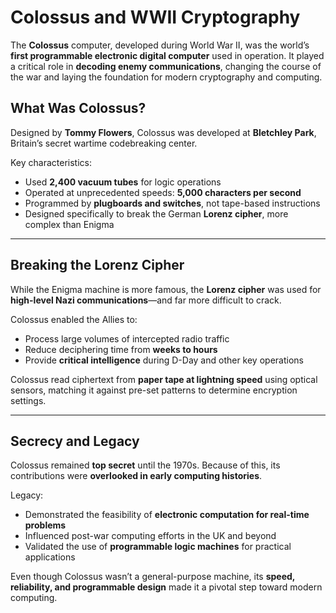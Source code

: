 # Colossus and WWII Cryptography

The **Colossus** computer, developed during World War II, was the world’s **first programmable electronic digital computer** used in operation. It played a critical role in **decoding enemy communications**, changing the course of the war and laying the foundation for modern cryptography and computing.

## What Was Colossus?

Designed by **Tommy Flowers**, Colossus was developed at **Bletchley Park**, Britain’s secret wartime codebreaking center.

Key characteristics:

* Used **2,400 vacuum tubes** for logic operations
* Operated at unprecedented speeds: **5,000 characters per second**
* Programmed by **plugboards and switches**, not tape-based instructions
* Designed specifically to break the German **Lorenz cipher**, more complex than Enigma

---

## Breaking the Lorenz Cipher

While the Enigma machine is more famous, the **Lorenz cipher** was used for **high-level Nazi communications**—and far more difficult to crack.

Colossus enabled the Allies to:

* Process large volumes of intercepted radio traffic
* Reduce deciphering time from **weeks to hours**
* Provide **critical intelligence** during D-Day and other key operations

Colossus read ciphertext from **paper tape at lightning speed** using optical sensors, matching it against pre-set patterns to determine encryption settings.

---

## Secrecy and Legacy

Colossus remained **top secret** until the 1970s. Because of this, its contributions were **overlooked in early computing histories**.

Legacy:

* Demonstrated the feasibility of **electronic computation for real-time problems**
* Influenced post-war computing efforts in the UK and beyond
* Validated the use of **programmable logic machines** for practical applications

Even though Colossus wasn’t a general-purpose machine, its **speed, reliability, and programmable design** made it a pivotal step toward modern computing.

